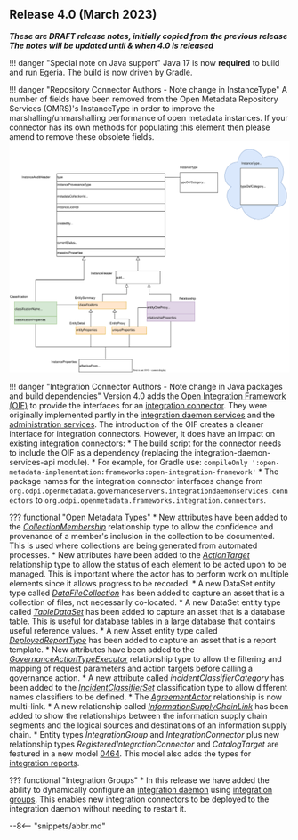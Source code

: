 <!-- SPDX-License-Identifier: CC-BY-4.0 -->
<!-- Copyright Contributors to the Egeria project. -->

## Release 4.0 (March 2023)

_**These are DRAFT release notes, initially copied from the previous release
The notes will be updated until & when 4.0 is released**_

!!! danger "Special note on Java support"
    Java 17 is now **required** to build and run Egeria.  The build is now driven by Gradle.

!!! danger "Repository Connector Authors - Note change in InstanceType"
    A number of fields have been removed from the Open Metadata Repository Services (OMRS)'s InstanceType in order to improve the marshalling/unmarshalling performance of open metadata instances.  If your connector has its own methods for populating this element then please amend to remove these obsolete fields.
    ![OpenMetadata Instance Structure](/concepts/open-metadata-instances-structure.svg)

!!! danger "Integration Connector Authors - Note change in Java packages and build dependencies"
    Version 4.0 adds the [Open Integration Framework (OIF)](/frameworks/oif/overview) to provide the interfaces for an [integration connector](/concepts/integration-connector).  They were originally implemented partly in the [integration daemon services](/services/integration-daemon-services) and the [administration services](/services/admin-services/overview).  The introduction of the OIF creates a cleaner interface for integration connectors.  However, it does have an impact on existing integration connectors:
    * The build script for the connector needs to include the OIF as a dependency (replacing the integration-daemon-services-api module).
       * For example, for Gradle use: `compileOnly ':open-metadata-implementation:frameworks:open-integration-framework'`
    * The package names for the integration connector interfaces change from `org.odpi.openmetadata.governanceservers.integrationdaemonservices.connectors` to `org.odpi.openmetadata.frameworks.integration.connectors`.

??? functional "Open Metadata Types"
    * New attributes have been added to the [*CollectionMembership*](/types/0/0021-Collections) relationship type to allow the confidence and provenance of a member's inclusion in the collection to be documented.  This is used where collections are being generated from automated processes.
    * New attributes have been added to the [*ActionTarget*](/types/1/0137-Actions) relationship type to allow the status of each element to be acted upon to be managed.  This is important where the actor has to perform work on multiple elements since it allows progress to be recorded.
    * A new DataSet entity type called [*DataFileCollection*](/types/2/0220-Files-and-Folders) has been added to capture an asset that is a collection of files, not necessarily co-located.
    * A new DataSet entity type called [*TableDataSet*](/types/2/0224-Databases) has been added to capture an asset that is a database table.  This is useful for database tables in a large database that contains useful reference values.
    * A new Asset entity type called [*DeployedReportType*](/types/2/0239-Reports) has been added to capture an asset that is a report template.
    * New attributes have been added to the [*GovernanceActionTypeExecutor*](/types/4/0462-Governance-Action-Types) relationship type to allow the filtering and mapping of request parameters and action targets before calling a governance action.
    * A new attribute called *incidentClassifierCategory* has been added to the [*IncidentClassifierSet*](/types/4/0470-Incident-Reporting) classification type to allow different names classifiers to be defined.
    * The [*AgreementActor*](/type/4/0484-Agreements) relationship is now multi-link.
    * A new relationship called [*InformationSupplyChainLink*](/types/7/0720-Information-Supply-Chains) has been added to show the relationships between the information supply chain segments and the logical sources and destinations of an information supply chain.
    * Entity types *IntegrationGroup* and *IntegrationConnector* plus new relationship types *RegisteredIntegrationConnector* and *CatalogTarget* are featured in a new model [0464](/types/4/0464-Dynamic-Integration-Groups).  This model also adds the types for [integration reports](/concepts/integration-reports).

??? functional "Integration Groups"
    * In this release we have added the ability to dynamically configure an [integration daemon](/concepts/integration-daemon) using [integration groups](/concepts/integration-group).  This enables new integration connectors to be deployed to the integration daemon without needing to restart it.



--8<-- "snippets/abbr.md"
